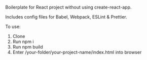 Boilerplate for React project without using create-react-app.

Includes config files for Babel, Webpack, ESLint & Prettier.

To use:

1) Clone
2) Run npm i
3) Run npm build
4) Enter /your-folder/your-project-name/index.html into browser